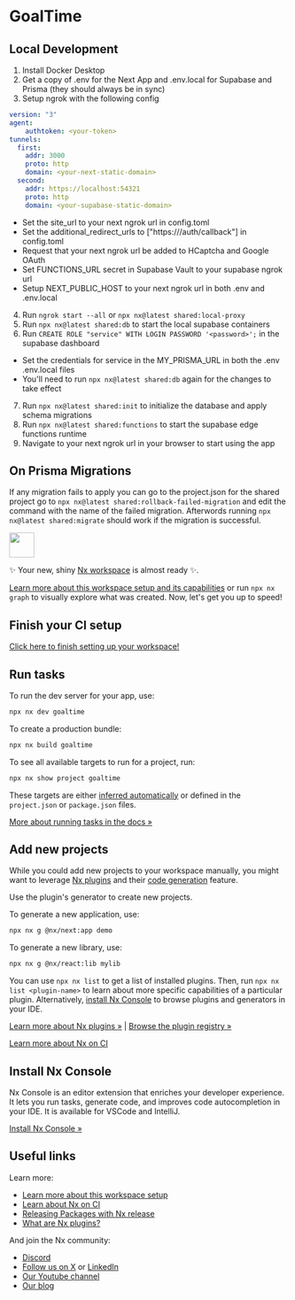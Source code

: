 # GoalTime

## Local Development

1. Install Docker Desktop
2. Get a copy of .env for the Next App and .env.local for Supabase and Prisma (they should always be in sync)
3. Setup ngrok with the following config
```ngrok.yml
version: "3"
agent:
    authtoken: <your-token>
tunnels:
  first:
    addr: 3000
    proto: http
    domain: <your-next-static-domain>
  second:
    addr: https://localhost:54321
    proto: http
    domain: <your-supabase-static-domain>
```
- Set the site_url to your next ngrok url in config.toml
- Set the additional_redirect_urls to ["https://<your-next-ngrok-url>/auth/callback"] in config.toml
- Request that your next ngrok url be added to HCaptcha and Google OAuth
- Set FUNCTIONS_URL secret in Supabase Vault to your supabase ngrok url
- Setup NEXT_PUBLIC_HOST to your next ngrok url in both .env and .env.local
4. Run `ngrok start --all` or `npx nx@latest shared:local-proxy`
5. Run `npx nx@latest shared:db` to start the local supabase containers
6. Run `CREATE ROLE "service" WITH LOGIN PASSWORD '<password>';` in the supabase dashboard
- Set the credentials for service in the MY_PRISMA_URL in both the .env .env.local files
- You'll need to run `npx nx@latest shared:db` again for the changes to take effect
7. Run `npx nx@latest shared:init` to initialize the database and apply schema migrations
8. Run `npx nx@latest shared:functions` to start the supabase edge functions runtime
9. Navigate to your next ngrok url in your browser to start using the app

## On Prisma Migrations

If any migration fails to apply you can go to the project.json for the shared project go to `npx nx@latest shared:rollback-failed-migration` and edit the command with the name of the failed migration. Afterwords running `npx nx@latest shared:migrate` should work if the migration is successful.

<a alt="Nx logo" href="https://nx.dev" target="_blank" rel="noreferrer"><img src="https://raw.githubusercontent.com/nrwl/nx/master/images/nx-logo.png" width="45"></a>

✨ Your new, shiny [Nx workspace](https://nx.dev) is almost ready ✨.

[Learn more about this workspace setup and its capabilities](https://nx.dev/nx-api/next?utm_source=nx_project&amp;utm_medium=readme&amp;utm_campaign=nx_projects) or run `npx nx graph` to visually explore what was created. Now, let's get you up to speed!

## Finish your CI setup

[Click here to finish setting up your workspace!](https://cloud.nx.app/connect/0uEvf7QzRj)


## Run tasks

To run the dev server for your app, use:

```sh
npx nx dev goaltime
```

To create a production bundle:

```sh
npx nx build goaltime
```

To see all available targets to run for a project, run:

```sh
npx nx show project goaltime
```

These targets are either [inferred automatically](https://nx.dev/concepts/inferred-tasks?utm_source=nx_project&utm_medium=readme&utm_campaign=nx_projects) or defined in the `project.json` or `package.json` files.

[More about running tasks in the docs &raquo;](https://nx.dev/features/run-tasks?utm_source=nx_project&utm_medium=readme&utm_campaign=nx_projects)

## Add new projects

While you could add new projects to your workspace manually, you might want to leverage [Nx plugins](https://nx.dev/concepts/nx-plugins?utm_source=nx_project&utm_medium=readme&utm_campaign=nx_projects) and their [code generation](https://nx.dev/features/generate-code?utm_source=nx_project&utm_medium=readme&utm_campaign=nx_projects) feature.

Use the plugin's generator to create new projects.

To generate a new application, use:

```sh
npx nx g @nx/next:app demo
```

To generate a new library, use:

```sh
npx nx g @nx/react:lib mylib
```

You can use `npx nx list` to get a list of installed plugins. Then, run `npx nx list <plugin-name>` to learn about more specific capabilities of a particular plugin. Alternatively, [install Nx Console](https://nx.dev/getting-started/editor-setup?utm_source=nx_project&utm_medium=readme&utm_campaign=nx_projects) to browse plugins and generators in your IDE.

[Learn more about Nx plugins &raquo;](https://nx.dev/concepts/nx-plugins?utm_source=nx_project&utm_medium=readme&utm_campaign=nx_projects) | [Browse the plugin registry &raquo;](https://nx.dev/plugin-registry?utm_source=nx_project&utm_medium=readme&utm_campaign=nx_projects)


[Learn more about Nx on CI](https://nx.dev/ci/intro/ci-with-nx#ready-get-started-with-your-provider?utm_source=nx_project&utm_medium=readme&utm_campaign=nx_projects)

## Install Nx Console

Nx Console is an editor extension that enriches your developer experience. It lets you run tasks, generate code, and improves code autocompletion in your IDE. It is available for VSCode and IntelliJ.

[Install Nx Console &raquo;](https://nx.dev/getting-started/editor-setup?utm_source=nx_project&utm_medium=readme&utm_campaign=nx_projects)

## Useful links

Learn more:

- [Learn more about this workspace setup](https://nx.dev/nx-api/next?utm_source=nx_project&amp;utm_medium=readme&amp;utm_campaign=nx_projects)
- [Learn about Nx on CI](https://nx.dev/ci/intro/ci-with-nx?utm_source=nx_project&utm_medium=readme&utm_campaign=nx_projects)
- [Releasing Packages with Nx release](https://nx.dev/features/manage-releases?utm_source=nx_project&utm_medium=readme&utm_campaign=nx_projects)
- [What are Nx plugins?](https://nx.dev/concepts/nx-plugins?utm_source=nx_project&utm_medium=readme&utm_campaign=nx_projects)

And join the Nx community:
- [Discord](https://go.nx.dev/community)
- [Follow us on X](https://twitter.com/nxdevtools) or [LinkedIn](https://www.linkedin.com/company/nrwl)
- [Our Youtube channel](https://www.youtube.com/@nxdevtools)
- [Our blog](https://nx.dev/blog?utm_source=nx_project&utm_medium=readme&utm_campaign=nx_projects)

